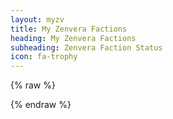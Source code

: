 ```yaml
---
layout: myzv
title: My Zenvera Factions
heading: My Zenvera Factions
subheading: Zenvera Faction Status
icon: fa-trophy
---
```

{% raw %}
<p id="factions"></p>
<script>$.get('https://myzv.herokuapp.com/factions.php', function( data ) { $( '#factions' ).html( data ); });</script>
{% endraw %}